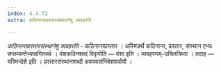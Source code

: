 ```yaml
---
index: 4.4.72
sutra: कठिनान्तप्रस्तारसंस्थानेषु व्यवहरति

---
```

_कठिनान्तप्रस्तारसंस्थानेषु व्यवहरति_ - कठिनान्तप्रस्तार । अस्मिन्नर्थे कठिनान्त, प्रस्तार, संस्थान एभ्यः सप्तम्यन्तेभ्यष्ठगित्यर्थः । वंशकठिनशब्दं विवृणोति — वंशा इति । व्यवहरणम्-उचितक्रिया । तदाह — यस्मिन्देशे इति । प्रस्तारसंस्थानशब्दौ अवयवसंनिवेशपर्यायौ ।